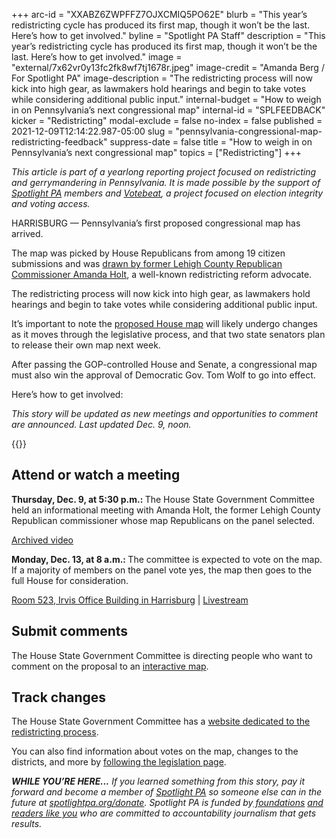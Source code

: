 +++
arc-id = "XXABZ6ZWPFFZ7OJXCMIQ5PO62E"
blurb = "This year’s redistricting cycle has produced its first map, though it won’t be the last. Here’s how to get involved."
byline = "Spotlight PA Staff"
description = "This year’s redistricting cycle has produced its first map, though it won’t be the last. Here’s how to get involved."
image = "external/7x62vr0y13fc2fk8wf7tj1678r.jpeg"
image-credit = "Amanda Berg / For Spotlight PA"
image-description = "The redistricting process will now kick into high gear, as lawmakers hold hearings and begin to take votes while considering additional public input."
internal-budget = "How to weigh in on Pennsylvania’s next congressional map"
internal-id = "SPLFEEDBACK"
kicker = "Redistricting"
modal-exclude = false
no-index = false
published = 2021-12-09T12:14:22.987-05:00
slug = "pennsylvania-congressional-map-redistricting-feedback"
suppress-date = false
title = "How to weigh in on Pennsylvania’s next congressional map"
topics = ["Redistricting"]
+++

<i>This article is part of a yearlong reporting project focused on redistricting and gerrymandering in Pennsylvania. It is made possible by the support of </i><a href="https://www.spotlightpa.org/"><i>Spotlight PA</i></a><i> members and </i><a href="https://votebeat.org/"><i>Votebeat</i></a><i>, a project focused on election integrity and voting access.</i>

HARRISBURG — Pennsylvania’s first proposed congressional map has arrived.

The map was picked by House Republicans from among 19 citizen submissions and was <a href="https://www.spotlightpa.org/news/2021/12/pennsylvania-redistricting-congressional-map-gop-proposal/">drawn by former Lehigh County Republican Commissioner Amanda Holt</a>, a well-known redistricting reform advocate.

The redistricting process will now kick into high gear, as lawmakers hold hearings and begin to take votes while considering additional public input.

It’s important to note the <a href="https://web.archive.org/20211204111311/http://www.paredistricting.com/">proposed House map</a> will likely undergo changes as it moves through the legislative process, and that two state senators plan to release their own map next week.

After passing the GOP-controlled House and Senate, a congressional map must also win the approval of Democratic Gov. Tom Wolf to go into effect.

Here’s how to get involved:

<i>This story will be updated as new meetings and opportunities to comment are announced. Last updated Dec. 9, noon.</i>

{{<picture src="external/59y431r338cchwb1bxytrvrm34.jpeg" description="The Pennsylvania House State Government Committee&#39;s preliminary congressional map, released Dec. 8." caption="The Pennsylvania House State Government Committee&#39;s preliminary congressional map, released Dec. 8." credit="Pennsylvania House State Government Committee">}} 

## Attend or watch a meeting

<b>Thursday, Dec. 9, at 5:30 p.m.: </b>The House State Government Committee held an informational meeting with Amanda Holt, the former Lehigh County Republican commissioner whose map Republicans on the panel selected.

<a href="https://web.archive.org/20211207110116/http://www.paredistricting.com/Video/Redistricting" target="_blank">Archived video</a>

<b>Monday, Dec. 13, at 8 a.m.: </b>The committee is expected to vote on the map. If a majority of members on the panel vote yes, the map then goes to the full House for consideration.

<a href="http://www.pacapitol.com/plan-a-visit/capitol-complex.cfm">Room 523, Irvis Office Building in Harrisburg</a> | <a href="https://web.archive.org/20211207115640/http://www.paredistricting.com/LiveStreams">Livestream</a>

## Submit comments

The House State Government Committee is directing people who want to comment on the proposal to an <a href="https://app.mydistricting.com/legdistricting/pennsylvania/preliminary_map">interactive map</a>.

## Track changes

The House State Government Committee has a <a href="https://web.archive.org/20211204111311/http://www.paredistricting.com/">website dedicated to the redistricting process</a>.

You can also find information about votes on the map, changes to the districts, and more by <a href="https://www.legis.state.pa.us/cfdocs/billinfo/billinfo.cfm?syear=2021&sInd=0&body=H&type=B&bn=2146">following the legislation page</a>.

<i><b>WHILE YOU’RE HERE...</b></i><i> If you learned something from this story, pay it forward and become a member of </i><a href="https://www.spotlightpa.org/"><i>Spotlight PA</i></a><i> so someone else can in the future at </i><a href="https://www.spotlightpa.org/donate"><i>spotlightpa.org/donate</i></a><i>. Spotlight PA is funded by</i><a href="https://www.spotlightpa.org/support"><i> foundations</i></a><i> </i><a href="https://www.spotlightpa.org/support"><i>and readers like you</i></a><i> who are committed to accountability journalism that gets results.</i>
